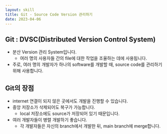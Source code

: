 ```yaml
---
layout: skill
title: Git - Source Code Version 관리하기
date: 2023-04-06
---
```





## Git : DVSC(Distributed Version Control System)

- 분산 Version 관리 System입니다.
    - 여러 명의 사용자들 간의 file에 대한 작업을 조율하는 데에 사용됩니다.
- 주로, 여러 명의 개발자가 하나의 software를 개발할 때, source code를 관리하기 위해 사용합니다.




## Git의 장점

- internet 연결이 되지 않은 곳에서도 개발을 진행할 수 있습니다.
- 중앙 저장소가 삭제되어도 복구가 가능합니다.
    - local 저장소에도 source가 저장되어 있기 때문입니다.
- 여러 개발자들이 병렬 개발하기 좋습니다.
    - 각 개발자들은 자신의 branch에서 개발한 뒤, main branch에 merge합니다.
